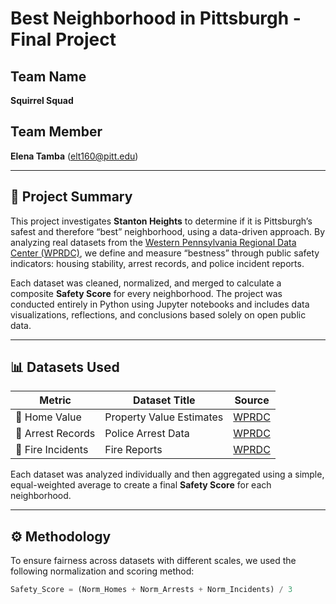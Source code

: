 # Best Neighborhood in Pittsburgh - Final Project

## Team Name  
**Squirrel Squad**

## Team Member  
**Elena Tamba** (elt160@pitt.edu)

---

## 🧠 Project Summary  
This project investigates **Stanton Heights** to determine if it is Pittsburgh’s safest and therefore “best” neighborhood, using a data-driven approach. By analyzing real datasets from the [Western Pennsylvania Regional Data Center (WPRDC)](https://data.wprdc.org/), we define and measure “bestness” through public safety indicators: housing stability, arrest records, and police incident reports.

Each dataset was cleaned, normalized, and merged to calculate a composite **Safety Score** for every neighborhood. The project was conducted entirely in Python using Jupyter notebooks and includes data visualizations, reflections, and conclusions based solely on open public data.

---

## 📊 Datasets Used

| Metric             | Dataset Title                | Source |
|--------------------|------------------------------|--------|
| 🏡 Home Value       | Property Value Estimates      | [WPRDC](https://data.wprdc.org/dataset/property-assessments) |
| 🚓 Arrest Records   | Police Arrest Data            | [WPRDC](https://data.wprdc.org/dataset/arrest-data) |
| 🛑 Fire Incidents | Fire Reports        | [WPRDC](https://data.wprdc.org/dataset/police-blotter) |

Each dataset was analyzed individually and then aggregated using a simple, equal-weighted average to create a final **Safety Score** for each neighborhood.

---

## ⚙️ Methodology

To ensure fairness across datasets with different scales, we used the following normalization and scoring method:

```python
Safety_Score = (Norm_Homes + Norm_Arrests + Norm_Incidents) / 3
